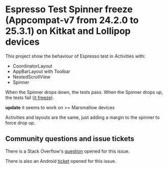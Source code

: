 Espresso Test Spinner freeze (Appcompat-v7 from 24.2.0 to 25.3.1) on Kitkat and Lollipop devices
====================================================================================================

This project show the behaviour of Espresso test in Activities with:

 - CoordinatorLayout
 - AppBarLayout with Toolbar
 - NestedScrollView
 - Spinner

When the Spinner drops down, the tests pass.
When the Spinner drops up, the tests fail ([it freeze](https://raw.githubusercontent.com/adoankim/spinner-freeze-on-espresso-test/master/stack_trace.log)).

**update** it seems to work on >= Marsmallow devices

Activities and layouts are the same, just adding a margin to the spinner to force drop up.

Community questions and issue tickets
---------------------------------

There is a Stack Overflow's [question](http://stackoverflow.com/questions/39605002/espresso-test-spinner-freezes-on-appcompat-v7-24-2-0) opened for this issue.

There is also an Android [ticket](https://code.google.com/p/android/issues/detail?id=223435) opened for this issue.

